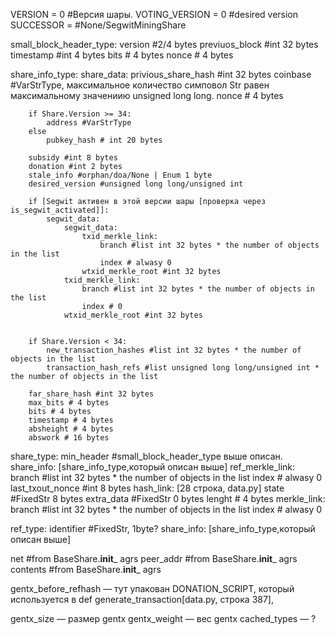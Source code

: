 VERSION = 0 #Версия шары.
VOTING_VERSION = 0 #desired version
SUCCESSOR = #None/SegwitMiningShare

small_block_header_type:
    version #2/4 bytes
    previuos_block #int 32 bytes
    timestamp #int 4 bytes
    bits # 4 bytes
    nonce # 4 bytes

share_info_type:
    share_data:
        privious_share_hash #int 32 bytes
        coinbase #VarStrType, максимальное количество симповол Str равен максимальному значениию unsigned long long.
        nonce # 4 bytes
        
        if Share.Version >= 34:
            address #VarStrType
        else 
            pubkey_hash # int 20 bytes

        subsidy #int 8 bytes
        donation #int 2 bytes
        stale_info #orphan/doa/None | Enum 1 byte
        desired_version #unsigned long long/unsigned int

        if [Segwit активен в этой версии шары [проверка через is_segwit_activated]]:
            segwit_data:
                segwit_data:
                    txid_merkle_link:
                        branch #list int 32 bytes * the number of objects in the list
                        index # alwasy 0
                    wtxid_merkle_root #int 32 bytes
                txid_merkle_link:
                    branch #list int 32 bytes * the number of objects in the list
                    index # 0
                wtxid_merkle_root #int 32 bytes
                
        
        if Share.Version < 34:
            new_transaction_hashes #list int 32 bytes * the number of objects in the list
            transaction_hash_refs #list unsigned long long/unsigned int * the number of objects in the list
        
        far_share_hash #int 32 bytes
        max_bits # 4 bytes 
        bits # 4 bytes
        timestamp # 4 bytes
        absheight # 4 bytes
        abswork # 16 bytes


share_type:
    min_header #small_block_header_type выше описан.
    share_info:
        [share_info_type,который описан выше]
    ref_merkle_link:
        branch #list int 32 bytes * the number of objects in the list
        index # alwasy 0
    last_txout_nonce #int 8 bytes
    hash_link: [28 строка, data.py]
        state #FixedStr 8 bytes
        extra_data #FixedStr 0 bytes
        lenght # 4 bytes
    merkle_link:
        branch #list int 32 bytes * the number of objects in the list
        index # alwasy 0


ref_type:
    identifier #FixedStr, 1byte?
    share_info:
        [share_info_type,который описан выше]


net #from BaseShare.__init___ agrs
peer_addr #from BaseShare.__init___ agrs
contents #from BaseShare.__init___ agrs

gentx_before_refhash — тут упакован DONATION_SCRIPT, который используется в def generate_transaction[data.py, строка 387],

gentx_size — размер gentx
gentx_weight — вес gentx
cached_types — ?